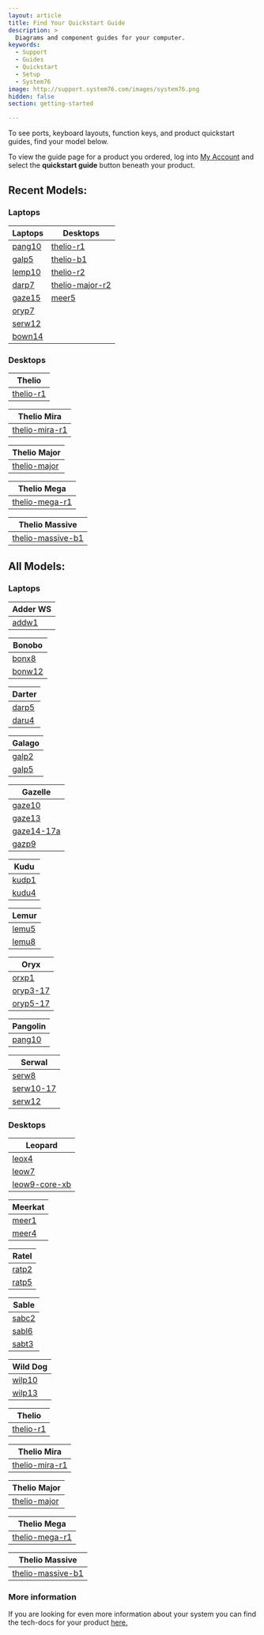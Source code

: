```yaml
---
layout: article
title: Find Your Quickstart Guide
description: >
  Diagrams and component guides for your computer.
keywords:
  - Support
  - Guides
  - Quickstart
  - Setup
  - System76
image: http://support.system76.com/images/system76.png
hidden: false
section: getting-started

---
```


To see ports, keyboard layouts, function keys, and product quickstart guides, find your model below.

To view the guide page for a product you ordered, log into [<i class="fa fa-user"></i> My Account](https://system76.com/my-account/orders) and select the **quickstart guide** button beneath your product.

## Recent Models:

### Laptops

| Laptops   | Desktops |  
| ----------| ---------|
| [pang10](https://tech-docs.system76.com/models/pang10/README.html) | [thelio-r1](/images/guides/thelio-r1.png) |
| [galp5](https://tech-docs.system76.com/models/galp5/README.html) | [thelio-b1](/images/guides/thelio-b1.png) |
| [lemp10](https://tech-docs.system76.com/models/lemp10/README.html) | [thelio-r2](/images/guides/thelio-r2.png) |
| [darp7](https://tech-docs.system76.com/models/darp7/README.html) | [thelio-major-r2](https://tech-docs.system76.com/models/thelio-major-intel-and-amd/README.html) |
| [gaze15](https://tech-docs.system76.com/models/gaze15/README.html) | [meer5](https://tech-docs.system76.com/models/meer5/README.html) |
| [oryp7](https://tech-docs.system76.com/models/oryp7/README.html) | []() |
| [serw12](https://tech-docs.system76.com/models/serw12/README.html) | []() |
| [bown14](https://tech-docs.system76.com/models/bonw14/README.html) | []() |

### Desktops

| Thelio |
| -------|
| [thelio-r1](/images/guides/thelio-r1.png) | [thelio-r2](/images/guides/thelio-r2.png) | [thelio-b1](/images/guides/thelio-b1.png)  

| Thelio Mira |
| ------------|
| [thelio-mira-r1](https://tech-docs.system76.com/models/thelio-mira-r1.0/README.html) |

| Thelio Major |
| -------------|
| [thelio-major](https://tech-docs.system76.com/models/thelio-major-intel-and-amd/README.html) 

| Thelio Mega |
| ------------|
| [thelio-mega-r1](https://tech-docs.system76.com/models/thelio-mega-r1.0/README.html) |

| Thelio Massive |
| ---------------|
| [thelio-massive-b1](https://tech-docs.system76.com/models/thelio-massive-b1.2/README.html) |

## All Models:

### Laptops

| Adder WS |
| ---------| 
| [addw1](https://tech-docs.system76.com/models/addw1/README.html) | [addw2](https://tech-docs.system76.com/models/addw2/README.html) |

| Bonobo |
| -------|
| [bonx8](/images/guides/bonx8.pdf) | [bonw10](/images/guides/bonw10.png) | [bonw11](/images/guides/bonw11.png) |
| [bonw12](/images/guides/bonw12.png) | [bonw13](/images/guides/bonw13.png) | [bonw14](https://tech-docs.system76.com/models/bonw14/README.html) |

| Darter |
| -------|
| [darp5](/images/guides/darp5.png) | [darp6](https://tech-docs.system76.com/models/darp6/README.html)  | [darp7](https://tech-docs.system76.com/models/darp7/README.html) |
| [daru4](/images/guides/daru4.pdf) |

| Galago |
| -------|
| [galp2](/images/guides/galp2.png) | [galp3](https://system76.com/guides/galp3) | [galp4](https://tech-docs.system76.com/models/galp4/README.html) | 
| [galp5](https://tech-docs.system76.com/models/galp5/README.html) | [galu1](/images/guides/galu1.pdf) |

| Gazelle |
| --------|
| [gaze10](/images/guides/gaze10.pdf) | [gaze11](/images/guides/gaze11.png) | [gaze12](/images/guides/gaze12.png) |
| [gaze13](/images/guides/gaze13.png) | [gaze14-15a](/images/guides/gaze14-15a.png) | [gaze14-15b](/images/guides/gaze14-15b.png) | 
| [gaze14-17a](/images/guides/gaze14-17a.png) | [gaze14-17b](/images/guides/gaze14-17b.png) | [gaze15](https://tech-docs.system76.com/models/gaze15/README.html) |
| [gazp9](/images/guides/gazp9.pdf) | 

| Kudu |
| -----|
| [kudp1](/images/guides/kudp1.pdf) | [kudu2](/images/guides/kudu2.png) | [kudu3](/images/guides/kudu3.png) |
| [kudu4](/images/guides/kudu4.png) | [kudu5](/images/guides/kudu5.png) |

| Lemur |
| ------|
| [lemu5](/images/guides/lemu5.pdf) | [lemu6](/images/guides/lemu6.pdf) | [lemu7](/images/guides/lemp7.png) |
| [lemu8](/images/guides/lemu8.png) | [lemp9](https://tech-docs.system76.com/models/lemp9/README.html) | [lemp10](https://tech-docs.system76.com/models/lemp10/README.html) |

| Oryx |
| -----|
| [orxp1](/images/guides/orxp1.pdf) | [oryp2](/images/guides/oryp2.png) | [oryp3-15](/images/guides/oryp3-15.png) |
| [oryp3-17](/images/guides/oryp3-17.png) | [oryp4](https://system76.com/guides/oryp4) | [oryp5-16](https://system76.com/guides/oryp5-16.png) | 
| [oryp5-17](/images/guides/oryp5-17.png) | [oryp6](https://tech-docs.system76.com/models/oryp6/README.html) | [oryp7](https://tech-docs.system76.com/models/oryp7/README.html) |

| Pangolin |
| ---------|
| [pang10](https://tech-docs.system76.com/models/pang10/README.html) |

| Serwal |
| -------|
| [serw8](/images/guides/serw8.pdf) | [serw9](/images/guides/serw9.png) | [serw10-15](/images/guides/serw10-15.png) |
| [serw10-17](/images/guides/serw10-17.png) | [serw11-15](/images/guides/serw11-15.png) | [serw11-17](/images/guides/serw11-17.png) | 
| [serw12](https://tech-docs.system76.com/models/serw12/README.html)

### Desktops

| Leopard |
| --------|
| [leox4](/images/guides/leox4.pdf) | [leox5](/images/guides/leox5.pdf) | [leow6](/images/guides/leow6.png) | 
| [leow7](/images/guides/leow7.png) | [leow8](/images/guides/leow8.png) | [leow9-core-x](/images/guides/leow9-core-x) |
| [leow9-core-xb](/images/guides/leow9-core-xb.png) | [leow9-xeon-w](/images/guides/leow9-xeon-w.png) |

| Meerkat |
| --------|
| [meer1](/images/guides/meer1.pdf) | [meer2](/images/guides/meer2.png) | [meer3/meer3b](/images/guides/meer3.png) |
| [meer4](/images/guides/meer4.png) | [meer5](https://tech-docs.system76.com/models/meer5/README.html)

| Ratel |
| ------|
| [ratp2](/images/guides/ratp2.pdf) | [ratp3](/images/guides/ratp3.pdf) | [ratp4](/images/guides/ratp4.pdf) |
| [ratp5](/images/guides/ratp5.png) |

| Sable |
| ------|
| [sabc2](/images/guides/sabc2.pdf) | [sabl4](/images/guides/sabl4.pdf) | [sabl5](/images/guides/sabl5.png) |
| [sabl6](/images/guides/sabl6.pdf) | [sabt1](/images/guides/sabt1.pdf) | [sabt2](/images/guides/sabt2.pdf) | 
| [sabt3](/images/guides/sabt3.pdf) | 

| Wild Dog |
| ---------|
| [wilp10](/images/guides/wilp10.pdf) | [wilp11](/images/guides/wilp11.pdf) | [wilp12](/images/guides/wilp12.png) |
| [wilp13](/images/guides/wilp13.png) | [wilp14](/images/guides/wilp14.png) | 

| Thelio |
| -------|
| [thelio-r1](/images/guides/thelio-r1.png) | [thelio-r2](/images/guides/thelio-r2.png) | [thelio-b1](/images/guides/thelio-b1.png)  

| Thelio Mira |
| ------------|
| [thelio-mira-r1](https://tech-docs.system76.com/models/thelio-mira-r1.0/README.html) |

| Thelio Major |
| -------------|
| [thelio-major](https://tech-docs.system76.com/models/thelio-major-intel-and-amd/README.html) 

| Thelio Mega |
| ------------|
| [thelio-mega-r1](https://tech-docs.system76.com/models/thelio-mega-r1.0/README.html) |

| Thelio Massive |
| ---------------|
| [thelio-massive-b1](https://tech-docs.system76.com/models/thelio-massive-b1.2/README.html) |

### More information

If you are looking for even more information about your system you can find the tech-docs for your product [here.](/articles/service-manuals/)

